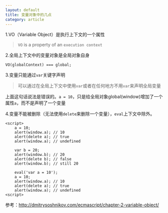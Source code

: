 ```yaml
---
layout: default
title: 变量对象中的几点
category: article
---
```


1.VO（Variable Object）是执行上下文的一个属性

>    `VO` is a property of an `execution context`


2.全局上下文中的变量对象是全局对象自身

    VO(globalContext) === global;


3.变量只能通过`var`关键字声明

>   可以通过在全局上下文中使用`var`或者在任何地方不用`var`来声明全局变量

上面这句话说法是错误的。`a = 10`，只是给全局对象global(window)增加了一个属性`a`，而不是声明了一个变量


4.变量不能被删除（无法使用`delete`来删除一个变量），`eval`上下文中除外。

    <script>
        a = 10;
        alert(window.a); // 10
        alert(delete a); // true
        alert(window.a); // undefined
         
        var b = 20;
        alert(window.b); // 20
        alert(delete b); // false
        alert(window.b); // still 20
    
        eval('var a = 10');
        a = 10;
        alert(window.a); // 10
        alert(delete a); // true
        alert(window.a); // undefined
    <script>
    
参考：<http://dmitrysoshnikov.com/ecmascript/chapter-2-variable-object/>
